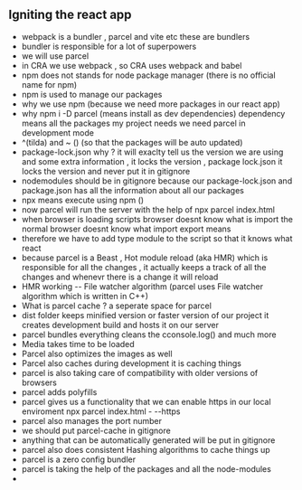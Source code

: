 ## Igniting the react app

- webpack is a bundler , parcel and vite etc these are bundlers
- bundler is responsible for a lot of superpowers
- we will use parcel
- in CRA we use webpack , so CRA uses webpack and babel
- npm does not stands for node package manager (there is no official name for npm)
- npm is used to manage our packages
- why we use npm (because we need more packages in our react app)
- why npm i -D parcel (means install as dev dependencies) dependency means all the packages my project needs
  we need parcel in development mode
- ^(tilda) and ~ () (so that the packages will be auto updated)
- package-lock.json why ? it will exaclty tell us the version we are using and some extra information , it locks the version , package lock.json it locks the version and never put it in gitignore
- nodemodules should be in gitignore because our package-lock.json and package.json has all the information about all our packages
- npx means execute using npm ()
- now parcel will run the server with the help of npx parcel index.html
- when browser is loading scripts browser doesnt know what is import the normal browser doesnt know what import export means
- therefore we have to add type module to the script so that it knows what react
- because parcel is a Beast , Hot module reload (aka HMR) which is responsible for all the changes , it actually keeps a track of all the changes and whenevr there is a change it will reload
- HMR working -- File watcher algorithm (parcel uses File watcher algorithm which is written in C++)
- What is parcel cache ? a seperate space for parcel
- dist folder keeps minified version or faster version of our project it creates development build and hosts it on our server
- parcel bundles everything cleans the cconsole.log() and much more
- Media takes time to be loaded
- Parcel also optimizes the images as well
- Parcel also caches during development it is caching things
- parcel is also taking care of compatibility with older versions of browsers
- parcel adds polyfills
- parcel gives us a functionality that we can enable https in our local enviroment npx parcel index.html - --https
- parcel also manages the port number
- we should put parcel-cache in gitignore
- anything that can be automatically generated will be put in gitignore
- parcel also does consistent Hashing algorithms to cache things up
- parcel is a zero config bundler
- parcel is taking the help of the packages and all the node-modules
- 
